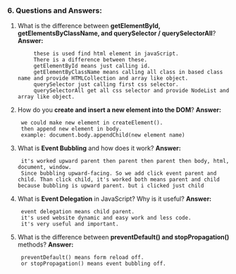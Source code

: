
### 6. Questions and Answers:

1. What is the difference between **getElementById, getElementsByClassName, and querySelector / querySelectorAll**?
**Answer:** 

            these is used find html element in javaScript. 
            There is a difference between these.
            getElementById means just calling id. 
            getElementByClassName means calling all class in based class name and provide HTMLCollection and array like object.
            querySelector just calling first css selector.
            querySelectorAll get all css selector and provide NodeList and array like object.  

2. How do you **create and insert a new element into the DOM**?
  **Answer:**

        we could make new element in createElement(). 
        then append new element in body.
        example: document.body.appendChild(new element name) 

3. What is **Event Bubbling** and how does it work?
  **Answer:** 

        it's worked upward parent then parent then parent then body, html, document, window.
        Since bubbling upward-facing. So we add click event parent and child. Than click child, it's worked both means parent and child because bubbling is upward parent. but i clicked just child 
        
4. What is **Event Delegation** in JavaScript? Why is it useful?
  **Answer:** 

        event delegation means child parent.
        it's used website dynamic and easy work and less code.
        it's very useful and important.

5. What is the difference between **preventDefault() and stopPropagation()** methods?
  **Answer:**

        preventDefault() means form reload off. 
        or stopPropagation() means event bubbling off. 